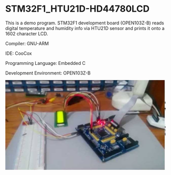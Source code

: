 STM32F1_HTU21D-HD44780LCD
=======================

This is a demo program. STM32F1 development board (OPEN103Z-B) reads digital temperature and humidity info via HTU21D sensor and prints it onto a 1602 character LCD.

Compiler: GNU-ARM

IDE:  CooCox

Programming Language: Embedded C

Development Environment:  OPEN103Z-B

[![Youtube Video Demo](https://github.com/aytacdilek/STM32F1_HTU21D-HD44780/blob/master/images/STM32F1-HTU21-1602LCD.jpg?raw=true)](https://www.youtube.com/watch?v=gh2rDhepERM)
